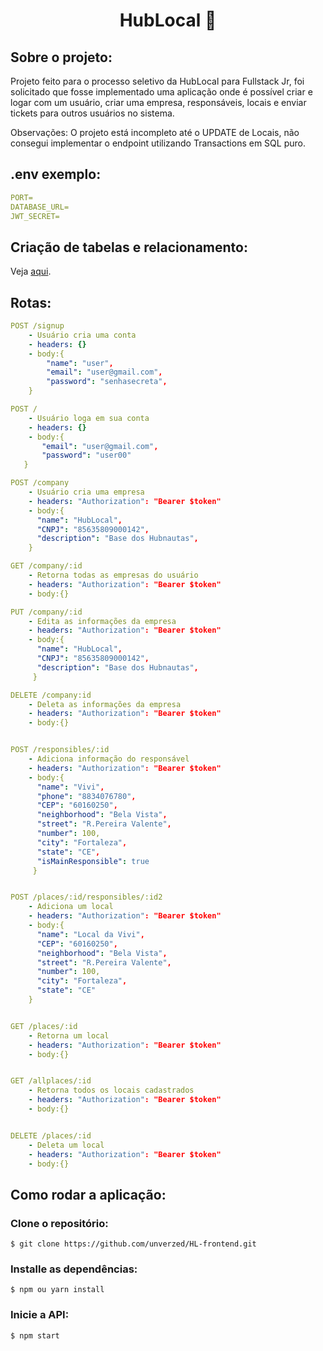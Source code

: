 <div align="center">
<h1>HubLocal 🚀 </h1>
  </div>

<h2>Sobre o projeto:</h2>
<p>Projeto feito para o processo seletivo da HubLocal para Fullstack Jr, foi solicitado que fosse implementado uma aplicação onde é possível criar e logar com um usuário, criar uma empresa, responsáveis, locais e enviar tickets para outros usuários no sistema.</p>
<p>Observações: O projeto está incompleto até o UPDATE de Locais, não consegui implementar o endpoint utilizando Transactions em SQL puro. </p>
  
<h2>.env exemplo:</h2>

```yml 
PORT= 
DATABASE_URL=
JWT_SECRET=
```

<h2>Criação de tabelas e relacionamento: </h2>

Veja <a href="https://github.com/unverzed/HL-backend/blob/main/src/database/tables.sql">aqui</a>.

<h2>Rotas:</h2>

```yml 
POST /signup
    - Usuário cria uma conta
    - headers: {}
    - body:{
        "name": "user",
        "email": "user@gmail.com",
        "password": "senhasecreta",
    } 
```

```yml 
POST /
    - Usuário loga em sua conta
    - headers: {}
    - body:{
       "email": "user@gmail.com",
       "password": "user00"
   }    
```

```yml 
POST /company
    - Usuário cria uma empresa
    - headers: "Authorization": "Bearer $token"
    - body:{
      "name": "HubLocal",
      "CNPJ": "85635809000142",
      "description": "Base dos Hubnautas",
    } 
```
```yml 
GET /company/:id
    - Retorna todas as empresas do usuário
    - headers: "Authorization": "Bearer $token"
    - body:{} 
```

```yml 
PUT /company/:id
    - Edita as informações da empresa
    - headers: "Authorization": "Bearer $token"
    - body:{
      "name": "HubLocal",
      "CNPJ": "85635809000142",
      "description": "Base dos Hubnautas",
     } 
```

```yml 
DELETE /company:id
    - Deleta as informações da empresa
    - headers: "Authorization": "Bearer $token"
    - body:{} 
```

```yml 

POST /responsibles/:id
    - Adiciona informação do responsável 
    - headers: "Authorization": "Bearer $token"
    - body:{
      "name": "Vivi",
      "phone": "8834076780",
      "CEP": "60160250",
      "neighborhood": "Bela Vista",
      "street": "R.Pereira Valente",
      "number": 100,
      "city": "Fortaleza",
      "state": "CE",
      "isMainResponsible": true
     } 
```

```yml 

POST /places/:id/responsibles/:id2
    - Adiciona um local
    - headers: "Authorization": "Bearer $token"
    - body:{
      "name": "Local da Vivi",
      "CEP": "60160250",
      "neighborhood": "Bela Vista",
      "street": "R.Pereira Valente",
      "number": 100,
      "city": "Fortaleza",
      "state": "CE"
    }
```

```yml 

GET /places/:id
    - Retorna um local
    - headers: "Authorization": "Bearer $token"
    - body:{} 
```

```yml 

GET /allplaces/:id
    - Retorna todos os locais cadastrados
    - headers: "Authorization": "Bearer $token"
    - body:{} 
```

```yml 

DELETE /places/:id
    - Deleta um local
    - headers: "Authorization": "Bearer $token"
    - body:{} 
```

<h2>Como rodar a aplicação:</h2>

<h3>Clone o repositório:</h3>

```
$ git clone https://github.com/unverzed/HL-frontend.git
```

<h3>Installe as dependências:</h3>

```
$ npm ou yarn install
```

<h3>Inicie a API:</h3>

```
$ npm start
```
